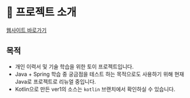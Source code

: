# 🔎 프로젝트 소개

[웹사이트 바로가기](https://bokeunjeong.com)


## 목적

- 개인 이력서 및 기술 학습을 위한 토이 프로젝트입니다.
- Java + Spring 학습 중 궁금점을 테스트 하는 목적으로도 사용하기 위해 현재 Java로 프로젝트로 리뉴얼 중입니다.
- Kotlin으로 만든 ver1의 소스는 `kotlin` 브랜치에서 확인하실 수 있습니다.